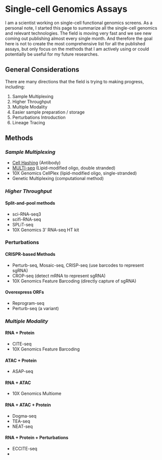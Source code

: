 # Single-cell Genomics Assays

I am a scientist working on single-cell functional genomics screens. As a personal note, I started this page to summarize all the single-cell genomics and relevant technologies. The field is moving very fast and we see new coming out publishing almost every single month. And therefore the goal here is not to create the most comprehensive list for all the published assays, but only focus on the methods that I am actively using or could potentially be useful for my future researches. 

## General Considerations

There are many directions that the field is trying to making progress, including:

1. Sample Multiplexing
2. Higher Throughput
3. Multiple Modality
4. Easier sample preparation / storage
5. Perturbations Introduction
6. Lineage Tracing

## Methods

### *Sample Multiplexing*

- [Cell Hashing](subpages/cell_hashing.md) (Antibody)
- [MULTI-seq](subpages/multiseq.md) (Lipid-modified oligo, double stranded)
- 10X Genomics CellPlex (lipid-modified oligo, single-stranded)
- Genetic Multiplexing (computational method)

### *Higher Throughput*

#### **Split-and-pool methods**

- sci-RNA-seq3
- scifi-RNA-seq
- SPLiT-seq
- 10X Genomics 3' RNA-seq HT kit

### **Perturbations**

#### CRISPR-based Methods

- Perturb-seq, Mosaic-seq, CRISP-seq (use barcodes to represent sgRNA)
- CROP-seq (detect mRNA to represent sgRNA)
- 10X Genomics Feature Barcoding (directly capture of sgRNA)

#### Overexpress ORFs

- Reprogram-seq
- Perturb-seq (a variant)

### *Multiple Modality*

#### **RNA + Protein**

- CITE-seq
- 10X Genomics Feature Barcoding

#### **ATAC +  Protein**

- ASAP-seq

#### **RNA + ATAC**

- 10X Genomics Multiome
  
#### **RNA + ATAC + Protein**

- Dogma-seq
- TEA-seq
- NEAT-seq

#### **RNA + Protein + Perturbations**

- ECCITE-seq
- 